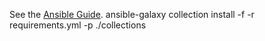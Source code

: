 See the [Ansible Guide](../GUIDE_ANSIBLE.md).
ansible-galaxy collection install -f -r requirements.yml -p ./collections

